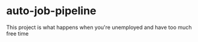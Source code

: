 # auto-job-pipeline
This project is what happens when you're unemployed and have too much free time
